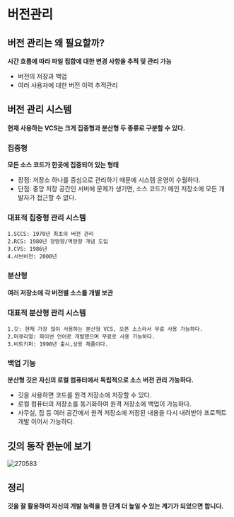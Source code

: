 # 버전관리

## 버전 관리는 왜 필요할까?
**시간 흐름에 따라 파일 집합에 대한 변경 사항을 추적 및 관리 가능**
- 버전의 저장과 백업
- 여러 사용자에 대한 버전 이력 추적관리

## 버전 관리 시스템
**현재 사용하는 VCS는 크게 집중형과 분산형 두 종류로 구분할 수 있다.**
### 집중형
**모든 소스 코드가 한곳에 집중되어 있는 형태** <br>
- 장점: 저장소 하나를 중심으로 관리하기 때문에 시스템 운영이 수월하다. <br>
- 단점: 중앙 저장 공간인 서버에 문제가 생기면, 소스 코드가 메인 저장소에 모든 개발자가 접근할 수 없다. <br>
### 대표적 집중형 관리 시스템<br>
```
1.SCCS: 1970년 최초의 버전 관리
2.RCS: 1980년 정방향/역방향 개념 도입
3.CVS: 1986년
4.서브버전: 2000년
```

### 분산형<br>
**여러 저장소에 각 버전별 소스를 개별 보관**<br>
### 대표적 분산형 관리 시스템<br>
```
1.깃: 현재 가장 많이 사용하는 분산형 VCS, 오픈 소스라서 무료 사용 가능하다.
2.머큐리얼: 파이썬 언어로 개발했으며 무료로 사용 가능하다.
3.비트키퍼: 1998년 출시,상용 제품이다.
```

### 백업 기능<br>
**분산형 깃은 자신의 로컬 컴퓨터에서 독립적으로 소스 버전 관리 가능하다.**<br>
- 깃을 사용하면 코드를 원격 저장소에 저장할 수 있다.<br>
- 로컬 컴퓨터의 저장소를 동기화하여 원격 저장소에 백업이 가능하다.<br>
- 사무실, 집 등 여러 공간에서 원격 저장소에 저장된 내용을 다시 내려받아 프로젝트 개발 이어서 가능하다.<br>

## 깃의 동작 한눈에 보기
![270583](https://user-images.githubusercontent.com/105197524/195994085-c58cefb2-03eb-4c43-b74d-d7b0376a9c5f.png)

## 정리
**깃을 잘 활용하여 자신의 개발 능력을 한 단계 더 높일 수 있는 계기가 되었으면 합니다.**
